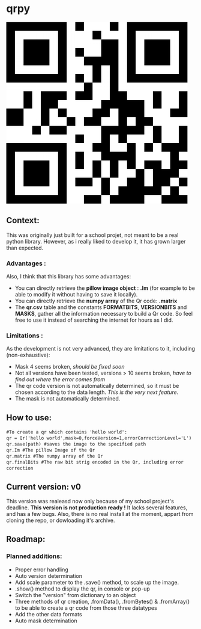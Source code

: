 # qrpy
![Generated by qrpy](https://github.com/nohehf/qrpy/blob/main/qrpy.png)
## Context:
This was originally just built for a school projet, not meant to be a real python library.
However, as i really liked to develop it, it has grown larger than expected.

### Advantages :
Also, I think that this library has some advantages: 
- You can directly retrieve the **pillow image object** : **.Im** (for example to be able to modify it without having to save it locally).
- You can directly retrieve the **numpy array** of the Qr code: **.matrix**
- The **qr.csv** table and the constants **FORMATBITS**, **VERSIONBITS** and **MASKS**, gather all the information necessary to build a Qr code.  So feel free to use it instead of searching the internet for hours as I did.

### Limitations :
As the development is not very advanced, they are limitations to it, including (non-exhaustive):
- Mask 4 seems broken, *should be fixed soon*
- Not all versions have been tested, versions > 10 seems broken, *have to find out where the error comes from*
- The qr code version is not automatically determined, so it must be chosen according to the data length. *This is the very next feature.*
- The mask is not automatically determined.

## How to use:

    #To create a qr which contains 'hello world':
    qr = Qr('hello world',mask=0,forceVersion=1,errorCorrectionLevel='L')
    qr.save(path) #saves the image to the specified path
    qr.Im #The pillow Image of the Qr
    qr.matrix #The numpy array of the Qr
    qr.finalBits #The raw bit strig encoded in the Qr, including error correction


## Current version: v0
This version was realeasd now only because of my school project's deadline. 
**This version is not production ready !**
It lacks several features, and has a few bugs.
Also, there is no real install at the moment, appart from cloning the repo, or dowloading it's archive.


## Roadmap:
### Planned additions:
- Proper error handling
- Auto version determination
- Add scale parameter to the .save() method, to scale up the image.
- .show() method to display the qr, in console or pop-up
- Switch the "version" from dictionary to an object
- Three methods of qr creation, .fromData(), .fromBytes() & .fromArray() to be able to create a qr code from those three datatypes
- Add the other data formats
- Auto mask determination
